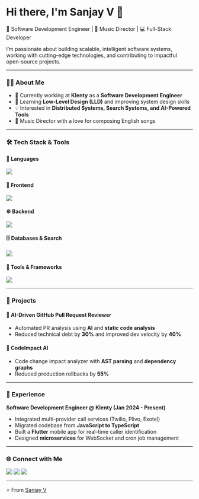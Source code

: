 # Hi there, I'm Sanjay V 👋

🚀 Software Development Engineer | 🎵 Music Director | 💻 Full-Stack Developer  

I’m passionate about building scalable, intelligent software systems, working with cutting-edge technologies, and contributing to impactful open-source projects.

---

### 🧑‍💻 About Me
- 🔭 Currently working at **Klenty** as a **Software Development Engineer**
- 🌱 Learning **Low-Level Design (LLD)** and improving system design skills
- 💡 Interested in **Distributed Systems, Search Systems, and AI-Powered Tools**
- 🎼 Music Director with a love for composing English songs

---

### 🛠️ Tech Stack & Tools

#### 🚀 Languages
<p>
  <img src="https://skillicons.dev/icons?i=java,js,ts,python,go" />
</p>

#### 🎨 Frontend
<p>
  <img src="https://skillicons.dev/icons?i=html,css,react" />
</p>

#### ⚙️ Backend
<p>
  <img src="https://skillicons.dev/icons?i=nodejs,express" />
</p>

#### 🗄️ Databases & Search
<p>
  <img src="https://skillicons.dev/icons?i=mysql,mongodb,redis,elasticsearch" />
</p>

#### 🔧 Tools & Frameworks
<p>
  <img src="https://skillicons.dev/icons?i=git,docker,graphql" />
</p>

---

### 📂 Projects

#### 🔹 AI-Driven GitHub Pull Request Reviewer
- Automated PR analysis using **AI** and **static code analysis**
- Reduced technical debt by **30%** and improved dev velocity by **40%**

#### 🔹 CodeImpact AI
- Code change impact analyzer with **AST parsing** and **dependency graphs**
- Reduced production rollbacks by **55%**

---

### 💼 Experience
**Software Development Engineer @ Klenty (Jan 2024 - Present)**
- Integrated multi-provider call services (Twilio, Plivo, Exotel)
- Migrated codebase from **JavaScript to TypeScript**
- Built a **Flutter** mobile app for real-time caller identification
- Designed **microservices** for WebSocket and cron job management

---

### 🌐 Connect with Me
<p>
  <a href="https://linkedin.com/in/sanjay2024"><img src="https://skillicons.dev/icons?i=linkedin" /></a>
  <a href="https://leetcode.com/sanjay_04V"><img src="https://skillicons.dev/icons?i=leetcode" /></a>
  <a href="https://github.com/sanjay2024"><img src="https://skillicons.dev/icons?i=github" /></a>
</p>

---

⭐️ From [Sanjay V](https://github.com/sanjay2024)
